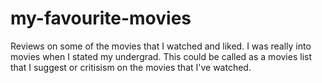 # my-favourite-movies
Reviews on some of the movies that I watched and liked. I was really into movies when I stated my undergrad. This could be called as a movies list that I suggest or critisism on the movies that I've watched.

